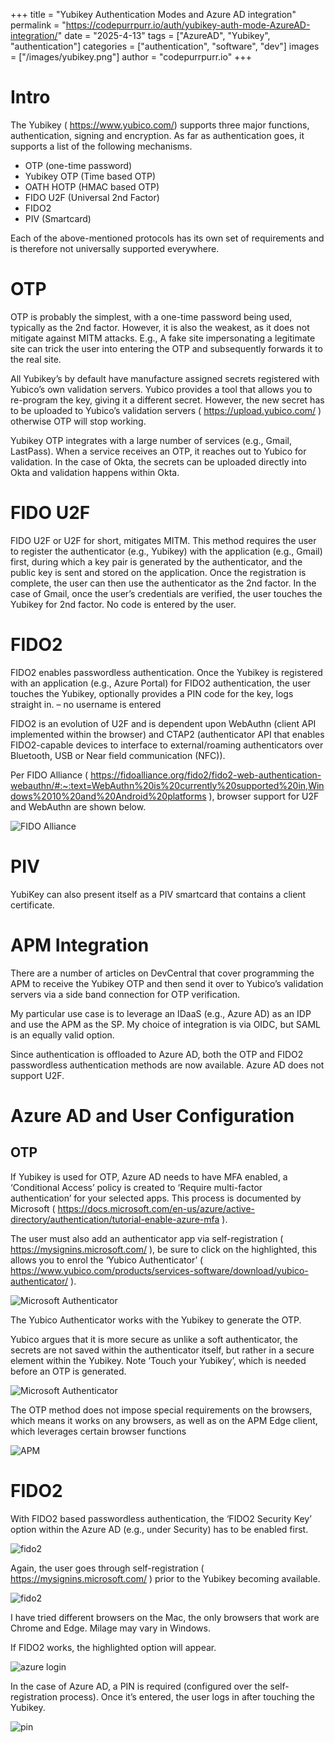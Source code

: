 +++ 
title = "Yubikey Authentication Modes and Azure AD integration"
permalink = "https://codepurrpurr.io/auth/yubikey-auth-mode-AzureAD-integration/"
date = "2025-4-13" 
tags = ["AzureAD", "Yubikey", "authentication"] 
categories = ["authentication", "software", "dev"]
images = ["/images/yubikey.png"]
author = "codepurrpurr.io"
+++

# Intro

The Yubikey ( https://www.yubico.com/) supports three major functions, authentication, signing and encryption. As far as authentication goes, it supports a list of the following mechanisms.

- OTP (one-time password)
- Yubikey OTP (Time based OTP)
- OATH HOTP (HMAC based OTP)
- FIDO U2F (Universal 2nd Factor)
- FIDO2
- PIV (Smartcard)

Each of the above-mentioned protocols has its own set of requirements and is therefore not universally supported everywhere.

# OTP

OTP is probably the simplest, with a one-time password being used, typically as the 2nd factor. However, it is also the weakest, as it does not mitigate against MITM attacks. E.g., A fake site impersonating a legitimate site can trick the user into entering the OTP and subsequently forwards it to the real site.

All Yubikey’s by default have manufacture assigned secrets registered with Yubico’s own validation servers. Yubico provides a tool that allows you to re-program the key, giving it a different secret. However, the new secret has to be uploaded to Yubico’s validation servers ( https://upload.yubico.com/ ) otherwise OTP will stop working.

Yubikey OTP integrates with a large number of services (e.g., Gmail, LastPass). When a service receives an OTP, it reaches out to Yubico for validation. In the case of Okta, the secrets can be uploaded directly into Okta and validation happens within Okta.

# FIDO U2F

FIDO U2F or U2F for short, mitigates MITM. This method requires the user to register the authenticator (e.g., Yubikey) with the application (e.g., Gmail) first, during which a key pair is generated by the authenticator, and the public key is sent and stored on the application. Once the registration is complete, the user can then use the authenticator as the 2nd factor. In the case of Gmail, once the user’s credentials are verified, the user touches the Yubikey for 2nd factor. No code is entered by the user.

# FIDO2

FIDO2 enables passwordless authentication. Once the Yubikey is registered with an application (e.g., Azure Portal) for FIDO2 authentication, the user touches the Yubikey, optionally provides a PIN code for the key, logs straight in. – no username is entered

FIDO2 is an evolution of U2F and is dependent upon WebAuthn (client API implemented within the browser) and CTAP2 (authenticator API that enables FIDO2-capable devices to interface to external/roaming authenticators over Bluetooth, USB or Near field communication (NFC)).

Per FIDO Alliance ( https://fidoalliance.org/fido2/fido2-web-authentication-webauthn/#:~:text=WebAuthn%20is%20currently%20supported%20in,Windows%2010%20and%20Android%20platforms ), browser support for U2F and WebAuthn are shown below.

![FIDO Alliance](/images/fido-browser-support.png)

# PIV

YubiKey can also present itself as a PIV smartcard that contains a client certificate.

# APM Integration

​​​​​​There are a number of articles on DevCentral that cover programming the APM to receive the Yubikey OTP and then send it over to Yubico’s validation servers via a side band connection for OTP verification.

My particular use case is to leverage an IDaaS (e.g., Azure AD) as an IDP and use the APM as the SP. My choice of integration is via OIDC, but SAML is an equally valid option.

Since authentication is offloaded to Azure AD, both the OTP and FIDO2 passwordless authentication methods are now available. Azure AD does not support U2F.

# Azure AD and User Configuration
## OTP

If Yubikey is used for OTP, Azure AD needs to have MFA enabled, a ‘Conditional Access’ policy is created to ‘Require multi-factor authentication’ for your selected apps. This process is documented by Microsoft ( https://docs.microsoft.com/en-us/azure/active-directory/authentication/tutorial-enable-azure-mfa ).

The user must also add an authenticator app via self-registration ( https://mysignins.microsoft.com/ ), be sure to click on the highlighted, this allows you to enrol the ‘Yubico Authenticator’ ( https://www.yubico.com/products/services-software/download/yubico-authenticator/ ).

![Microsoft Authenticator](/images/microsoft-authenticator.png)

The Yubico Authenticator works with the Yubikey to generate the OTP. ​​​​​​​

Yubico argues that it is more secure as unlike a soft authenticator, the secrets are not saved within the authenticator itself, but rather in a secure element within the Yubikey. Note ‘Touch your Yubikey’, which is needed before an OTP is generated.

![Microsoft Authenticator](/images/microsoft-authenticator-1.png)

The OTP method does not impose special requirements on the browsers, which means it works on any browsers, as well as on the APM Edge client, which leverages certain browser functions

![APM ](/images/apm.png)

# FIDO2

With FIDO2 based passwordless authentication, the ‘FIDO2 Security Key’ option within the Azure AD (e.g., under Security) has to be enabled first.

![fido2](/images/fido2.png)

Again, the user goes through self-registration ( https://mysignins.microsoft.com/ ) prior to the Yubikey becoming available.

![fido2](/images/fido2-1.png)

I have tried different browsers on the Mac, the only browsers that work are Chrome and Edge. Milage may vary in Windows.​​​​​​​

If FIDO2 works, the highlighted option will appear.

![azure login](/images/azure-login.png)

In the case of Azure AD, a PIN is required (configured over the self-registration process). Once it’s entered, the user logs in after touching the Yubikey.​​​​​​​​​​​​​​

![pin](/images/pin.png)







